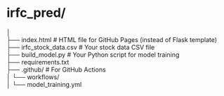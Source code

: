 # irfc_pred/<br>
│<br>
├── index.html      # HTML file for GitHub Pages (instead of Flask template)<br>
├── irfc_stock_data.csv  # Your stock data CSV file<br>
├── build_model.py  # Your Python script for model training<br>
├── requirements.txt<br>
├── .github/         # For GitHub Actions<br>
│   └── workflows/<br>
│       └── model_training.yml<br>

